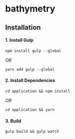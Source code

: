 # bathymetry


## Installation

#### 1. Install Gulp

`npm install gulp --global`

*OR*

`yarn add gulp --global`

#### 2. Install Dependencies

`cd application && npm install`

*OR*

`cd application && yarn`

#### 3. Build

`gulp build && gulp watch`
